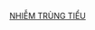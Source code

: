 [NHIỄM TRÙNG TIỂU](../The%20TRIO/000%20Zettlekasten/UMP/BM%20NHI/BM%20NHI%20-%20Tot%20nghiep/Than/NHI%E1%BB%84M%20TR%C3%99NG%20TI%E1%BB%82U.md)
